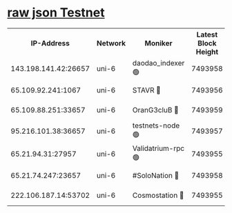 [raw json Testnet](https://rpc-check.junot.stavr.tech/junot/rpc-junot-result.json)
=


<table><tr><th>IP-Address</th><th>Network</th><th>Moniker</th><th>Latest Block Height</th><th>Earliest Block Height</th><th>Catching Up</th><th>Tx Index</th><th>Voting Power</th><th>Scan Time</th></tr><tr><td>143.198.141.42:26657</td><td>uni-6</td><td>daodao_indexer 🟢</td><td>7493958</td><td>1</td><td>False</td><td>off</td><td>0</td><td>2024-01-29T17:17:52.099133735UTC</td></tr><tr><td>65.109.92.241:1067</td><td>uni-6</td><td>STAVR 🔴</td><td>7493956</td><td>1138541</td><td>False</td><td>on</td><td>6053</td><td>2024-01-29T17:17:42.246586853UTC</td></tr><tr><td>65.109.88.251:33657</td><td>uni-6</td><td>OranG3cluB 🔴</td><td>7493959</td><td>1138541</td><td>False</td><td>on</td><td>11</td><td>2024-01-29T17:17:54.585579668UTC</td></tr><tr><td>95.216.101.38:36657</td><td>uni-6</td><td>testnets-node 🟢</td><td>7493957</td><td>1615130</td><td>False</td><td>on</td><td>0</td><td>2024-01-29T17:17:44.690509475UTC</td></tr><tr><td>65.21.94.31:27957</td><td>uni-6</td><td>Validatrium-rpc 🟢</td><td>7493955</td><td>2943363</td><td>False</td><td>on</td><td>0</td><td>2024-01-29T17:17:39.717250158UTC</td></tr><tr><td>65.21.74.247:23657</td><td>uni-6</td><td>#SoloNation 🔴</td><td>7493958</td><td>5208001</td><td>False</td><td>on</td><td>112</td><td>2024-01-29T17:17:51.247064303UTC</td></tr><tr><td>222.106.187.14:53702</td><td>uni-6</td><td>Cosmostation 🔴</td><td>7493955</td><td>7473037</td><td>False</td><td>on</td><td>109003</td><td>2024-01-29T17:17:37.214013718UTC</td></tr></table>